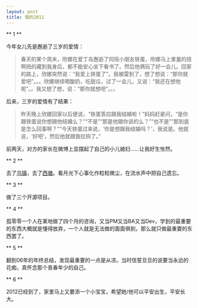 ```yaml
---
layout: post
title: 我的2011
---
```


** 1 **

今年女儿先是邂逅了三岁的爱情：

>春天的某个周末，欣娜在爱丁岛邂逅了同班小朋友铁蛋，欣娜马上害羞的扭啊扭的藏到我身后，都不能安心坐下看书了。然后他俩玩了好一会儿。回家的路上，欣娜突然说：“我爱上铁蛋了”。我被雷到了，想了想说：“那你就爱吧”。。。欣娜继续喝酸奶，吃甜瓜，过了一会儿，又说：“我还在想他呢”。。我又想了想，说：“那你就想吧”。。。 

后来，三岁的爱情有了结果：

>昨天晚上欣娜回家以后便说，“铁蛋答应跟我结婚啦！”妈妈赶紧问，“是你跟铁蛋说你想跟他结婚么？”“不是”“那是他跟你说的么？”“也不是”“那到底是怎么回事啊？”“今天铁蛋过来说，‘你是想跟我结婚吗？’，我说是。他就说，‘好吧’，然后他就跟我拉钩了。”

前两天，对方的家长在微博上显摆起了自己的小儿媳妇……让我好生怅然。

** 2 **

去了[乌镇](/2011-11-06-wuzhen.html)，去了[西塘](/2011-11-14-xitang.html)。看月光下心事化作粒粒微尘，在流水声中把自己遗忘。

** 3 **

做了三个开源项目。

** 4 **

孤零零一个人在某地做了四个月的咨询，又当PM又当BA又当Dev，学到的最重要的东西大概就是懂得放弃，一个人就是无法做的面面俱到，那么就只做最重要的东西罢了。


** 5 **

翻到06年的年终总结，发现最重要的一点是从凉。当时信誓旦旦的说要当永远的花痴，真怀念那个青春年少的自己。

** 6 **

2012已经到了，家里马上又要添一个小宝宝，希望她/他可以平安出生，平安长大。